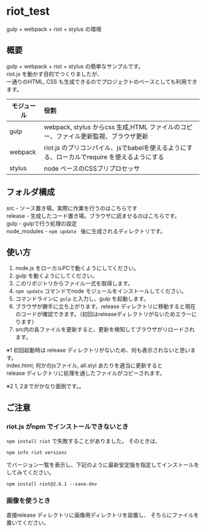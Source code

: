 # riot_test
gulp + webpack + riot + stylus の環境


## 概要
gulp + webpack + riot + stylus の簡単なサンプルです。  
riot.js を動かす目的でつくりましたが、  
一通りのHTML, CSS も生成できるのでプロジェクトのベースとしても利用できます。

| モジュール        | 役割          |
| --------------- |:---------------|
| gulp | webpack, stylus からcss 生成,HTML ファイルのコピー、ファイル更新監視、ブラウザ更新   |
| webpack | riot.js のプリコンパイル、jsでbabelを使えるようにする、ローカルでrequire を使えるようにする   |
| stylus | node ベースのCSSプリプロセッサ   |

## フォルダ構成

src - ソース置き場。実際に作業を行うのはこちらです  
release - 生成したコード置き場。ブラウザに読ませるのはこちらです。  
gulp - gulpで行う処理の設定  
node_modules - ```npm update ``` 後に生成されるディレクトリです。

## 使い方

1. node.js をローカルPCで動くようにしてください。
2. gulp を動くようにしてください。
3. このリポジトリからファイル一式を取得します。
4. ``` npm update ``` コマンドでnode モジュールをインストールしてください。
5. コマンドラインに ``` gulp ``` と入力し、gulp を起動します。
6. ブラウザが勝手に立ち上がります。release ディレクトリに移動すると現在のコードが確認できます。（初回はreleaseディレクトリがないためエラーにります）
7. src内の各ファイルを更新すると、更新を検知してブラウザがリロードされます。

※1 初回起動時は release ディレクトリがないため、何も表示されないと思います。  
index.html, 何かのjsファイル, all.styl あたりを適当に更新すると  
release ディレクトリに処理を通したファイルがコピーされます。

※2 1, 2までがかなり面倒です。。

## ご注意

### riot.js がnpm でインストールできないとき

``` npm install riot ``` で失敗することがありました。
そのときは、
```
npm info riot versions
```
でバージョン一覧を表示し、下記のように最新安定版を指定してインストールをしてみてください。

```
npm install riot@2.6.1 --save-dev
```

### 画像を使うとき

直接release ディレクトリに画像用ディレクトリを設置し、
そちらにファイルを置いてください。
